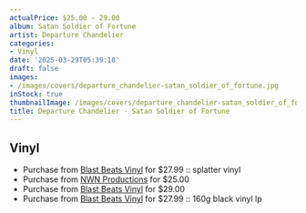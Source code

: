 ```yaml
---
actualPrice: $25.00 - 29.00
album: Satan Soldier of Fortune
artist: Departure Chandelier
categories:
- Vinyl
date: '2025-03-29T05:39:18'
draft: false
images:
- /images/covers/departure_chandelier-satan_soldier_of_fortune.jpg
inStock: true
thumbnailImage: /images/covers/departure_chandelier-satan_soldier_of_fortune-thumb.jpg
title: Departure Chandelier - Satan Soldier of Fortune
---
```


## Vinyl
* Purchase from [Blast Beats Vinyl](https://blastbeatsvinyl.com/products/departure-chandelier-satan-soldier-of-fortune-splatter-vinyl) for $27.99 :: splatter vinyl
* Purchase from [NWN Productions](http://shop.nwnprod.com/index.php?route=product/product&path=75&product_id=60542&sort=pd.name&order=ASC) for $25.00
* Purchase from [Blast Beats Vinyl](https://blastbeatsvinyl.com/products/departure-chandelier-satan-soldier-of-fortune-gold-marbled-vinyl-lp) for $29.00
* Purchase from [Blast Beats Vinyl](https://blastbeatsvinyl.com/products/departure-chandelier-satan-soldier-of-fortune-160g-black-vinyl-lp) for $27.99 :: 160g black vinyl lp
